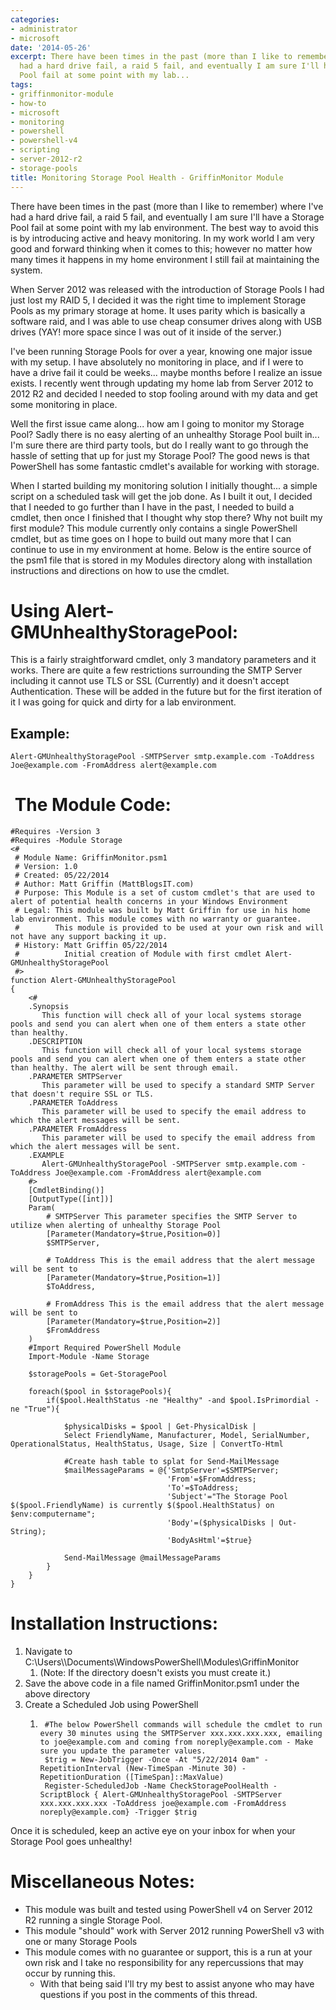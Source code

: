```yaml
---
categories:
- administrator
- microsoft
date: '2014-05-26'
excerpt: There have been times in the past (more than I like to remember) where I've
  had a hard drive fail, a raid 5 fail, and eventually I am sure I'll have a Storage
  Pool fail at some point with my lab...
tags:
- griffinmonitor-module
- how-to
- microsoft
- monitoring
- powershell
- powershell-v4
- scripting
- server-2012-r2
- storage-pools
title: Monitoring Storage Pool Health - GriffinMonitor Module
---
```


There have been times in the past (more than I like to remember) where I've had a hard drive fail, a raid 5 fail, and eventually I am sure I'll have a Storage Pool fail at some point with my lab environment. The best way to avoid this is by introducing active and heavy monitoring. In my work world I am very good and forward thinking when it comes to this; however no matter how many times it happens in my home environment I still fail at maintaining the system.

When Server 2012 was released with the introduction of Storage Pools I had just lost my RAID 5, I decided it was the right time to implement Storage Pools as my primary storage at home. It uses parity which is basically a software raid, and I was able to use cheap consumer drives along with USB drives (YAY! more space since I was out of it inside of the server.)

I've been running Storage Pools for over a year, knowing one major issue with my setup. I have absolutely no monitoring in place, and if I were to have a drive fail it could be weeks... maybe months before I realize an issue exists. I recently went through updating my home lab from Server 2012 to 2012 R2 and decided I needed to stop fooling around with my data and get some monitoring in place.

Well the first issue came along... how am I going to monitor my Storage Pool? Sadly there is no easy alerting of an unhealthy Storage Pool built in... I'm sure there are third party tools, but do I really want to go through the hassle of setting that up for just my Storage Pool? The good news is that PowerShell has some fantastic cmdlet's available for working with storage.

When I started building my monitoring solution I initially thought... a simple script on a scheduled task will get the job done. As I built it out, I decided that I needed to go further than I have in the past, I needed to build a cmdlet, then once I finished that I thought why stop there? Why not built my first module? This module currently only contains a single PowerShell cmdlet, but as time goes on I hope to build out many more that I can continue to use in my environment at home. Below is the entire source of the psm1 file that is stored in my Modules directory along with installation instructions and directions on how to use the cmdlet.

# Using Alert-GMUnhealthyStoragePool:

This is a fairly straightforward cmdlet, only 3 mandatory parameters and it works. There are quite a few restrictions surrounding the SMTP Server including it cannot use TLS or SSL (Currently) and it doesn't accept Authentication. These will be added in the future but for the first iteration of it I was going for quick and dirty for a lab environment.

## Example:

```
Alert-GMUnhealthyStoragePool -SMTPServer smtp.example.com -ToAddress Joe@example.com -FromAddress alert@example.com
```

#  The Module Code:

```
#Requires -Version 3 
#Requires -Module Storage
<#
 # Module Name: GriffinMonitor.psm1
 # Version: 1.0
 # Created: 05/22/2014
 # Author: Matt Griffin (MattBlogsIT.com)
 # Purpose: This Module is a set of custom cmdlet's that are used to alert of potential health concerns in your Windows Environment
 # Legal: This module was built by Matt Griffin for use in his home lab environment. This module comes with no warranty or guarantee. 
 #        This module is provided to be used at your own risk and will not have any support backing it up.
 # History: Matt Griffin 05/22/2014
 #          Initial creation of Module with first cmdlet Alert-GMUnhealthyStoragePool
 #>
function Alert-GMUnhealthyStoragePool
{
    <#
    .Synopsis
       This function will check all of your local systems storage pools and send you can alert when one of them enters a state other than healthy.
    .DESCRIPTION
       This function will check all of your local systems storage pools and send you can alert when one of them enters a state other than healthy. The alert will be sent through email.
    .PARAMETER SMTPServer
       This parameter will be used to specify a standard SMTP Server that doesn't require SSL or TLS.
    .PARAMETER ToAddress
       This parameter will be used to specify the email address to which the alert messages will be sent.
    .PARAMETER FromAddress
       This parameter will be used to specify the email address from which the alert messages will be sent.
    .EXAMPLE
       Alert-GMUnhealthyStoragePool -SMTPServer smtp.example.com -ToAddress Joe@example.com -FromAddress alert@example.com
    #>
    [CmdletBinding()]
    [OutputType([int])]
    Param(
        # SMTPServer This parameter specifies the SMTP Server to utilize when alerting of unhealthy Storage Pool
        [Parameter(Mandatory=$true,Position=0)]
        $SMTPServer,
        
        # ToAddress This is the email address that the alert message will be sent to
        [Parameter(Mandatory=$true,Position=1)]
        $ToAddress,

        # FromAddress This is the email address that the alert message will be sent to
        [Parameter(Mandatory=$true,Position=2)]
        $FromAddress
    )
    #Import Required PowerShell Module
    Import-Module -Name Storage

    $storagePools = Get-StoragePool

    foreach($pool in $storagePools){
        if($pool.HealthStatus -ne "Healthy" -and $pool.IsPrimordial -ne "True"){

            $physicalDisks = $pool | Get-PhysicalDisk | 
            Select FriendlyName, Manufacturer, Model, SerialNumber, OperationalStatus, HealthStatus, Usage, Size | ConvertTo-Html

            #Create hash table to splat for Send-MailMessage
            $mailMessageParams = @{'SmtpServer'=$SMTPServer;
                                   'From'=$FromAddress;
                                   'To'=$ToAddress;
                                   'Subject'="The Storage Pool $($pool.FriendlyName) is currently $($pool.HealthStatus) on $env:computername";
                                   'Body'=($physicalDisks | Out-String);
                                   'BodyAsHtml'=$true}

            Send-MailMessage @mailMessageParams
        }
    }
}
```

# Installation Instructions:

1. Navigate to C:\\Users\\_<username>_\\Documents\\WindowsPowerShell\\Modules\\GriffinMonitor
    1. (Note: If the directory doesn't exists you must create it.)
2. Save the above code in a file named GriffinMonitor.psm1 under the above directory
3. Create a Scheduled Job using PowerShell
    1. ```
        #The below PowerShell commands will schedule the cmdlet to run every 30 minutes using the SMTPServer xxx.xxx.xxx.xxx, emailing to joe@example.com and coming from noreply@example.com - Make sure you update the parameter values.
        $trig = New-JobTrigger -Once -At "5/22/2014 0am" -RepetitionInterval (New-TimeSpan -Minute 30) -RepetitionDuration ([TimeSpan]::MaxValue)
        Register-ScheduledJob -Name CheckStoragePoolHealth -ScriptBlock { Alert-GMUnhealthyStoragePool -SMTPServer xxx.xxx.xxx.xxx -ToAddress joe@example.com -FromAddress noreply@example.com} -Trigger $trig
        ```
        

Once it is scheduled, keep an active eye on your inbox for when your Storage Pool goes unhealthy!

# Miscellaneous Notes:

- This module was built and tested using PowerShell v4 on Server 2012 R2 running a single Storage Pool.
- This module "should" work with Server 2012 running PowerShell v3 with one or many Storage Pools
- This module comes with no guarantee or support, this is a run at your own risk and I take no responsibility for any repercussions that may occur by running this.
    - With that being said I'll try my best to assist anyone who may have questions if you post in the comments of this thread.